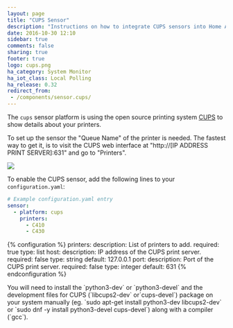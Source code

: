 ```yaml
---
layout: page
title: "CUPS Sensor"
description: "Instructions on how to integrate CUPS sensors into Home Assistant."
date: 2016-10-30 12:10
sidebar: true
comments: false
sharing: true
footer: true
logo: cups.png
ha_category: System Monitor
ha_iot_class: Local Polling
ha_release: 0.32
redirect_from:
 - /components/sensor.cups/
---
```



The `cups` sensor platform is using the open source printing system [CUPS](https://www.cups.org/) to show details about your printers.

To set up the sensor the "Queue Name" of the printer is needed. The fastest way to get it, is to visit the CUPS web interface at "http://[IP ADDRESS PRINT SERVER]:631" and go to "Printers".

<p class='img'>
  <img src='{{site_root}}/images/screenshots/cups-sensor.png' />
</p>

To enable the CUPS sensor, add the following lines to your `configuration.yaml`:

```yaml
# Example configuration.yaml entry
sensor:
  - platform: cups
    printers:
      - C410
      - C430
```

{% configuration %}
printers:
  description: List of printers to add.
  required: true
  type: list
host:
  description: IP address of the CUPS print server.
  required: false
  type: string
  default: 127.0.0.1
port:
  description: Port of the CUPS print server.
  required: false
  type: integer
  default: 631
{% endconfiguration %}

<p class='note'>
You will need to install the `python3-dev` or `python3-devel` and the development files for CUPS (`libcups2-dev` or`cups-devel`) package on your system manually (eg. `sudo apt-get install python3-dev libcups2-dev` or `sudo dnf -y install python3-devel cups-devel`) along with a compiler (`gcc`).
</p>
